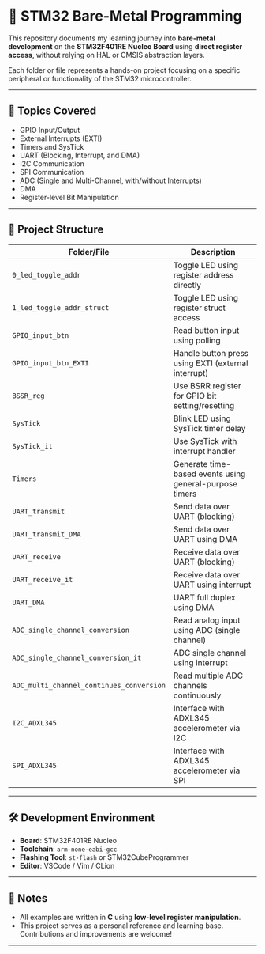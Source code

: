 # 🚀 STM32 Bare-Metal Programming

This repository documents my learning journey into **bare-metal development** on the **STM32F401RE Nucleo Board** using **direct register access**, without relying on HAL or CMSIS abstraction layers.

Each folder or file represents a hands-on project focusing on a specific peripheral or functionality of the STM32 microcontroller.

---

## 📘 Topics Covered

- GPIO Input/Output
- External Interrupts (EXTI)
- Timers and SysTick
- UART (Blocking, Interrupt, and DMA)
- I2C Communication
- SPI Communication
- ADC (Single and Multi-Channel, with/without Interrupts)
- DMA
- Register-level Bit Manipulation

---

## 📁 Project Structure

| Folder/File                             | Description |
|----------------------------------------|-------------|
| `0_led_toggle_addr`                    | Toggle LED using register address directly |
| `1_led_toggle_addr_struct`            | Toggle LED using register struct access |
| `GPIO_input_btn`                      | Read button input using polling |
| `GPIO_input_btn_EXTI`                 | Handle button press using EXTI (external interrupt) |
| `BSSR_reg`                            | Use BSRR register for GPIO bit setting/resetting |
| `SysTick`                             | Blink LED using SysTick timer delay |
| `SysTick_it`                          | Use SysTick with interrupt handler |
| `Timers`                              | Generate time-based events using general-purpose timers |
| `UART_transmit`                       | Send data over UART (blocking) |
| `UART_transmit_DMA`                   | Send data over UART using DMA |
| `UART_receive`                        | Receive data over UART (blocking) |
| `UART_receive_it`                     | Receive data over UART using interrupt |
| `UART_DMA`                            | UART full duplex using DMA |
| `ADC_single_channel_conversion`       | Read analog input using ADC (single channel) |
| `ADC_single_channel_conversion_it`    | ADC single channel using interrupt |
| `ADC_multi_channel_continues_conversion` | Read multiple ADC channels continuously |
| `I2C_ADXL345`                         | Interface with ADXL345 accelerometer via I2C |
| `SPI_ADXL345`                         | Interface with ADXL345 accelerometer via SPI |

---

## 🛠 Development Environment

- **Board**: STM32F401RE Nucleo
- **Toolchain**: `arm-none-eabi-gcc`
- **Flashing Tool**: `st-flash` or STM32CubeProgrammer
- **Editor**: VSCode / Vim / CLion

---

## 📎 Notes

- All examples are written in **C** using **low-level register manipulation**.
- This project serves as a personal reference and learning base. Contributions and improvements are welcome!

---


